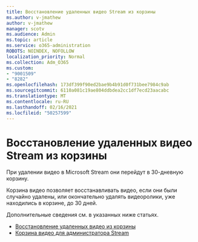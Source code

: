 ```yaml
---
title: Восстановление удаленных видео Stream из корзины
ms.author: v-jmathew
author: v-jmathew
manager: scotv
ms.audience: Admin
ms.topic: article
ms.service: o365-administration
ROBOTS: NOINDEX, NOFOLLOW
localization_priority: Normal
ms.collection: Adm_O365
ms.custom:
- "9001509"
- "8282"
ms.openlocfilehash: 173df399f90ed2bae9b4b91d0f731bee7984c9ab
ms.sourcegitcommit: 6110a081c19ae804ddbdea2cc1df7ecd23aacabc
ms.translationtype: MT
ms.contentlocale: ru-RU
ms.lasthandoff: 02/16/2021
ms.locfileid: "50257599"
---
```

# <a name="recover-your-deleted-stream-videos-from-the-recycle-bin"></a>Восстановление удаленных видео Stream из корзины

При удалении видео в Microsoft Stream они перейдут в 30-дневную корзину.

Корзина видео позволяет восстанавливать видео, если они были случайно удалены, или окончательно удалять видеоролики, уже находились в корзине, до 30 дней.

Дополнительные сведения см. в указанных ниже статьях.

- [Восстановление удаленных видео из корзины](https://docs.microsoft.com/stream/portal-my-recycle-bin)
- [Корзина видео для администратора Stream](https://docs.microsoft.com/stream/admin-recycle-bin)
